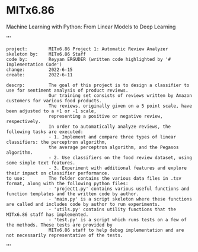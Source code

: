 

# MITx6.86
Machine Learning with Python: From Linear Models to Deep Learning

''' 


    project:        MITx6.86 Project 1: Automatic Review Analyzer
    skeleton by:    MITx6.86 Staff
    code by:        Reyyan ERGUDER (written code highlighted by '# Implementation Code')
    change:         2022-6-15
    create:         2022-6-11

    descrp:         The goal of this project is to design a classifier to use for sentiment analysis of product reviews.
                    Our training set consists of reviews written by Amazon customers for various food products.
                    The reviews, originally given on a 5 point scale, have been adjusted to a +1 or -1 scale,
                    representing a positive or negative review, respectively.
                    In order to automatically analyze reviews, the following tasks are executed:
                    - 1. Implement and compare three types of linear classifiers: the perceptron algorithm,
                    the average perceptron algorithm, and the Pegasos algorithm.
                    - 2. Use classifiers on the food review dataset, using some simple text features.
                    - 3. Experiment with additional features and explore their impact on classifier performance.
    to use:         The folder contains the various data files in .tsv format, along with the following python files:
                    - 'project1.py' contains various useful functions and function templates and the written code by author.
                    - 'main.py' is a script skeleton where these functions are called and includes code by author to run experiments.
                    - 'utils.py' contains utility functions that the MITx6.86 staff has implemented.
                    - 'test.py' is a script which runs tests on a few of the methods. These tests are provided by
                    MITx6.86 staff to help debug implementation and are not necessarily representative of the tests.
'''
